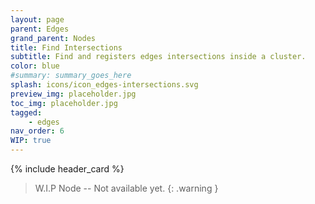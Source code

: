 ```yaml
---
layout: page
parent: Edges
grand_parent: Nodes
title: Find Intersections
subtitle: Find and registers edges intersections inside a cluster.
color: blue
#summary: summary_goes_here
splash: icons/icon_edges-intersections.svg
preview_img: placeholder.jpg
toc_img: placeholder.jpg
tagged: 
    - edges
nav_order: 6
WIP: true
---
```


{% include header_card %}

> W.I.P Node -- Not available yet.
{: .warning }